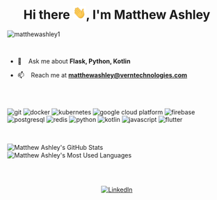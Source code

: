 <!--
Here are some ideas to get you started:

- 🔭 I’m currently working on ...
- 🌱 I’m currently learning ...
- 👯 I’m looking to collaborate on ...
- 🤔 I’m looking for help with ...
- 💬 Ask me about ...
- 📫 How to reach me: ...
- 😄 Pronouns: ...
- ⚡ Fun fact: ...
-->

#

<h1 align="center">Hi there
    <img src="https://raw.githubusercontent.com/matthewashley1/matthewashley1/main/wave.gif"
        alt="wave gif" width="30px" height="30">, I'm Matthew Ashley
</h1

<p align="left"> <img src="https://komarev.com/ghpvc/?username=matthewashley1"
alt="matthewashley1"/> </p>

<br/>

- 💬  &nbsp;&nbsp; Ask me about **Flask, Python, Kotlin**

- 📫  &nbsp;&nbsp; Reach me at **matthewashley@verntechnologies.com**

<br/>
<br/>

<p align="left">
    <img src="https://img.icons8.com/color/48/000000/git.png"
        alt="git" width="40" height="40"/>
    <img src="https://img.icons8.com/color/48/000000/docker.png"
        alt="docker" width="40" height="40"/>
    <img src="https://img.icons8.com/color/48/000000/kubernetes.png"
        alt="kubernetes" width="40" height="40"/>
    <img src="https://img.icons8.com/color/48/000000/google-cloud-platform.png"
        alt="google cloud platform" widht="40" height="40"/>
    <img src="https://img.icons8.com/color/48/000000/firebase.png"
        alt="firebase" width="40" height="40"/>
    <img src="https://img.icons8.com/color/48/000000/postgreesql.png"
        alt="postgresql" width="40" height="40"/>
    <img src="https://img.icons8.com/color/48/000000/redis.png"
        alt="redis" width="40" height="40"/>
    <img src="https://img.icons8.com/color/48/000000/python.png"
        alt="python" width="40" height="40"/>
    <img src="https://img.icons8.com/color/48/000000/kotlin.png"
        alt="kotlin" width="40" height="40"/>
    <img src="https://img.icons8.com/color/48/000000/javascript.png"
        alt="javascript" width="40" height="40"/>
    <img src="https://img.icons8.com/color/48/000000/flutter.png"
        alt="flutter" widht="40" height="40"/>
</p>

<br/>

<p>
    <img align="center" src="https://github-readme-stats.vercel.app/api?username=matthewashley1&show_icons=true&count_private=true&title_color=ffffff&text_color=c9cacc&icon_color=2bbc8a&bg_color=1d1f21"
        alt="Matthew Ashley's GitHub Stats"/>
    &nbsp;
    <img align="center" src="https://github-readme-stats.vercel.app/api/top-langs/?username=matthewashley1&layout=compact&langs_count=10&hide=makefile,cmake,java&title_color=ffffff&text_color=c9cacc&icon_color=2bbc8a&bg_color=1d1f21&card_width=230"
        alt="Matthew Ashley's Most Used Languages"/>
</p>

<br/>
<br/>

<p align="center">
    <a href="https://www.linkedin.com/in/matthew-ashley" target="blank">
        <img src="https://img.icons8.com/fluent/48/000000/linkedin.png"
            alt="LinkedIn" width="70" height="70"/>
    </a>
</p>
